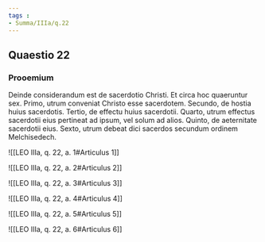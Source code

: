 ```yaml
---
tags : 
- Summa/IIIa/q.22
---
```


## Quaestio 22

### Prooemium

Deinde considerandum est de sacerdotio Christi. Et circa hoc quaeruntur sex. Primo, utrum conveniat Christo esse sacerdotem. Secundo, de hostia huius sacerdotis. Tertio, de effectu huius sacerdotii. Quarto, utrum effectus sacerdotii eius pertineat ad ipsum, vel solum ad alios. Quinto, de aeternitate sacerdotii eius. Sexto, utrum debeat dici sacerdos secundum ordinem Melchisedech.

![[LEO IIIa, q. 22, a. 1#Articulus 1]]

![[LEO IIIa, q. 22, a. 2#Articulus 2]]

![[LEO IIIa, q. 22, a. 3#Articulus 3]]

![[LEO IIIa, q. 22, a. 4#Articulus 4]]

![[LEO IIIa, q. 22, a. 5#Articulus 5]]

![[LEO IIIa, q. 22, a. 6#Articulus 6]]

